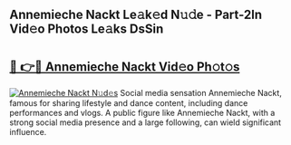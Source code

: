 ## Annemieche Nackt Le𝚊k𝚎d N𝚞𝚍e - Part-2ln Vid𝚎o Photos Le𝚊ks DsSin

# <h2><a href="http://fb25v8.evod.top/?m=Annemieche+Nackt">🔗 👉🔴 Annemieche Nackt Vid𝚎o Ph𝚘t𝚘s</a></h2>

[![Annemieche Nackt N𝚞d𝚎s](https://i.imgur.com/8V9OHl7.gif)](http://fb25v8.evod.top/?m=Annemieche+Nackt)
Social media sensation Annemieche Nackt, famous for sharing lifestyle and dance content, including dance performances and vlogs. A public figure like Annemieche Nackt, with a strong social media presence and a large following, can wield significant influence. 
